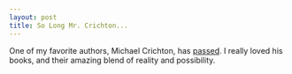 ```yaml
---
layout: post
title: So Long Mr. Crichton...
---
```


One of my favorite authors, Michael Crichton, has
[passed](http://news.google.com/news?num=30&hl=&ned=us&ie=utf-8&q=Michael-Crichton).
I really loved his books, and their amazing blend of reality and
possibility.
